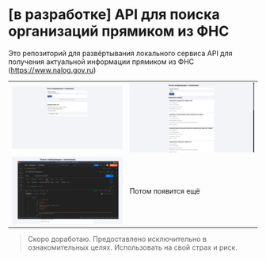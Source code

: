 # [в разработке] API для поиска организаций прямиком из ФНС

Это репозиторий для развёртывания локального сервиса API для получения актуальной информации прямиком из ФНС (https://www.nalog.gov.ru)


|  |  | 
|----------|----------|
| <img src="./docs/screen_1.png" width="400px" />   | <img src="./docs/screen_2.png" width="400px" />    | 
| <img src="./docs/screen_3.png" width="400px" />     | Потом появится ещё   |



> Скоро доработаю. Предоставлено исключительно в ознакомительных целях. Использовать на свой страх и риск.
